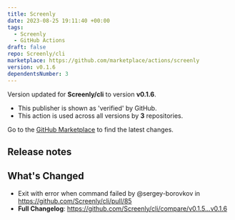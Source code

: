 ```yaml
---
title: Screenly
date: 2023-08-25 19:11:40 +00:00
tags:
  - Screenly
  - GitHub Actions
draft: false
repo: Screenly/cli
marketplace: https://github.com/marketplace/actions/screenly
version: v0.1.6
dependentsNumber: 3
---
```



Version updated for **Screenly/cli** to version **v0.1.6**.
- This publisher is shown as 'verified' by GitHub.
- This action is used across all versions by **3** repositories.

Go to the [GitHub Marketplace](https://github.com/marketplace/actions/screenly) to find the latest changes.

## Release notes

## What's Changed
* Exit with error when command failed by @sergey-borovkov in https://github.com/Screenly/cli/pull/85
* **Full Changelog**: https://github.com/Screenly/cli/compare/v0.1.5...v0.1.6
